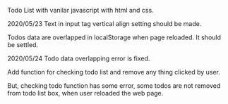 Todo List with vanilar javascript with html and css.

2020/05/23
Text in input tag vertical align setting should be made.

Todos data are overlapped in localStorage when page reloaded. It should be settled.

2020/05/24
Todo data overlapping error is fixed.

Add function for checking todo list and remove any thing clicked by user.

But, checking todo function has some error, some todos are not removed from todo list box, when user reloaded the web page.